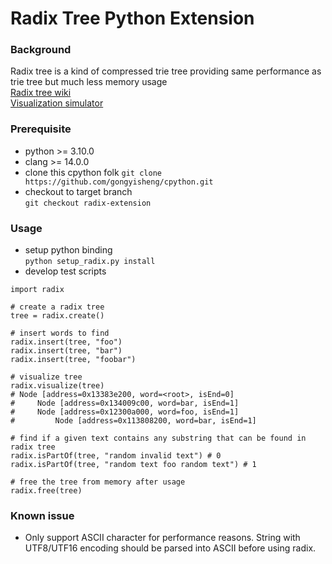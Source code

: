 # Radix Tree Python Extension
### Background
Radix tree is a kind of compressed trie tree providing same performance as trie tree but much less memory usage  
[Radix tree wiki](https://en.wikipedia.org/wiki/Radix_tree)  
[Visualization simulator](https://www.cs.usfca.edu/~galles/visualization/RadixTree.html)
### Prerequisite
- python >= 3.10.0
- clang >= 14.0.0
- clone this cpython folk
`git clone https://github.com/gongyisheng/cpython.git`
- checkout to target branch  
`git checkout radix-extension`
### Usage
- setup python binding  
`python setup_radix.py install`
- develop test scripts  
```
import radix  

# create a radix tree
tree = radix.create()

# insert words to find
radix.insert(tree, "foo")
radix.insert(tree, "bar")
radix.insert(tree, "foobar")

# visualize tree
radix.visualize(tree)
# Node [address=0x13383e200, word=<root>, isEnd=0]
#     Node [address=0x134009c00, word=bar, isEnd=1]
#     Node [address=0x12300a000, word=foo, isEnd=1]
#         Node [address=0x113808200, word=bar, isEnd=1]

# find if a given text contains any substring that can be found in radix tree  
radix.isPartOf(tree, "random invalid text") # 0
radix.isPartOf(tree, "random text foo random text") # 1

# free the tree from memory after usage
radix.free(tree)
```
### Known issue
- Only support ASCII character for performance reasons. String with UTF8/UTF16 encoding should be parsed into ASCII before using radix.